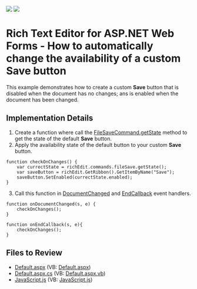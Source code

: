 <!-- default badges list -->
[![](https://img.shields.io/badge/Open_in_DevExpress_Support_Center-FF7200?style=flat-square&logo=DevExpress&logoColor=white)](https://supportcenter.devexpress.com/ticket/details/T576860)
[![](https://img.shields.io/badge/📖_How_to_use_DevExpress_Examples-e9f6fc?style=flat-square)](https://docs.devexpress.com/GeneralInformation/403183)
<!-- default badges end -->

# Rich Text Editor for ASP.NET Web Forms - How to automatically change the availability of a custom Save button


This example demonstrates how to create a custom **Save** button that is disabled when the document has no changes; ans is enabled when the document has been changed.

## Implementation Details

1. Create a function where call the [FileSaveCommand.getState](https://docs.devexpress.com/AspNet/js-FileSaveCommand.getState) method to get the state of the default **Save** button.
2. Apply the availability state of the default button to your custom **Save** button.

```jscript
function checkOnChanges() {
    var currectState = richEdit.commands.fileSave.getState();
    var saveButton = richEdit.GetRibbon().GetItemByName("Save");
    saveButton.SetEnabled(currectState.enabled);
}
```

3. Call this function in [DocumentChanged](https://docs.devexpress.com/AspNet/js-ASPxClientRichEdit.DocumentChanged) and [EndCallback](https://docs.devexpress.com/AspNet/js-ASPxClientRichEdit.EndCallback) event handlers.

```jscript
function onDocumentChanged(s, e) {
    checkOnChanges();
}

function onEndCallback(s, e){
    checkOnChanges();
}
```

## Files to Review

* [Default.aspx](./CS/Default.aspx) (VB: [Default.aspx](./VB/Default.aspx))
* [Default.aspx.cs](./CS/Default.aspx.cs) (VB: [Default.aspx.vb](./VB/Default.aspx.vb))
* [JavaScript.js](./CS/JavaScript.js) (VB: [JavaScript.js](./VB/JavaScript.js))
